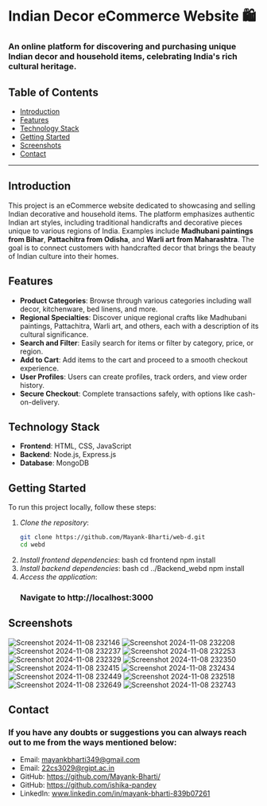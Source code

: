 # Indian Decor eCommerce Website 🛍️

### An online platform for discovering and purchasing unique Indian decor and household items, celebrating India's rich cultural heritage.

## Table of Contents
- [Introduction](#introduction)
- [Features](#features)
- [Technology Stack](#technology-stack)
- [Getting Started](#getting-started)
- [Screenshots](#screenshots)
- [Contact](#contact)

---

## Introduction
This project is an eCommerce website dedicated to showcasing and selling Indian decorative and household items. The platform emphasizes authentic Indian art styles, including traditional handicrafts and decorative pieces unique to various regions of India. Examples include **Madhubani paintings from Bihar**, **Pattachitra from Odisha**, and **Warli art from Maharashtra**. The goal is to connect customers with handcrafted decor that brings the beauty of Indian culture into their homes.

## Features
- **Product Categories**: Browse through various categories including wall decor, kitchenware, bed linens, and more.
- **Regional Specialties**: Discover unique regional crafts like Madhubani paintings, Pattachitra, Warli art, and others, each with a description of its cultural significance.
- **Search and Filter**: Easily search for items or filter by category, price, or region.
- **Add to Cart**: Add items to the cart and proceed to a smooth checkout experience.
- **User Profiles**: Users can create profiles, track orders, and view order history.
- **Secure Checkout**: Complete transactions safely, with options like cash-on-delivery.

## Technology Stack
- **Frontend**: HTML, CSS, JavaScript
- **Backend**: Node.js, Express.js
- **Database**: MongoDB

## Getting Started

To run this project locally, follow these steps:

1. *Clone the repository*:
   ```bash
   git clone https://github.com/Mayank-Bharti/web-d.git
   cd webd
2. *Install frontend dependencies*:
   bash                                                                                                                                                                                       cd frontend
   npm install
3. *Install backend dependencies*:
   bash
   cd ../Backend_webd
   npm install
4. *Access the application*:
   ### Navigate to http://localhost:3000

## Screenshots

![Screenshot 2024-11-08 232146](https://github.com/user-attachments/assets/299a037c-97a5-4a3f-8122-15edd7056b9c)
![Screenshot 2024-11-08 232208](https://github.com/user-attachments/assets/b14b8ace-ad67-4e9c-877a-92b516eab7ae)
![Screenshot 2024-11-08 232237](https://github.com/user-attachments/assets/2a0dabae-7077-449b-8b0f-980e02d622cb)
![Screenshot 2024-11-08 232253](https://github.com/user-attachments/assets/1da3ca8f-1a7d-4c45-99bc-7fa78b1e02c8)
![Screenshot 2024-11-08 232329](https://github.com/user-attachments/assets/1a3e8f6e-23dc-4862-8b08-b497037e8093)
![Screenshot 2024-11-08 232350](https://github.com/user-attachments/assets/24de1e81-bbb0-42b8-96da-91c375c7f814)
![Screenshot 2024-11-08 232415](https://github.com/user-attachments/assets/3eab6f7a-15f3-4d3d-96e4-666338812ee4)
![Screenshot 2024-11-08 232434](https://github.com/user-attachments/assets/14e36bfb-0ce7-4469-8ce1-95df0c37ba2b)
![Screenshot 2024-11-08 232449](https://github.com/user-attachments/assets/8e21a1fd-5a7e-40a0-ac80-982b57e3d7fc)
![Screenshot 2024-11-08 232518](https://github.com/user-attachments/assets/e147e3e7-7cb5-4bc6-a63c-8ab131d3e093)
![Screenshot 2024-11-08 232649](https://github.com/user-attachments/assets/f16df149-37d5-425b-91a5-0e2ba2a1c9f0)
![Screenshot 2024-11-08 232743](https://github.com/user-attachments/assets/f5d7c1b6-e62d-4630-a095-98ebaf9347a5)


## Contact
### If you have any doubts or suggestions you can always reach out to me from the ways mentioned below:
- Email: mayankbharti349@gmail.com
- Email: 22cs3029@rgipt.ac.in
- GitHub: https://github.com/Mayank-Bharti/
- GitHub: https://github.com/ishika-pandey
- LinkedIn: www.linkedin.com/in/mayank-bharti-839b07261

